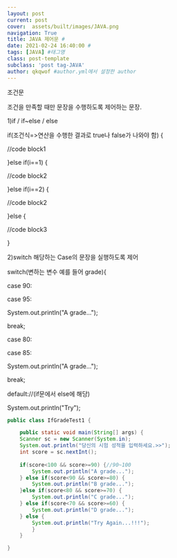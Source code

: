 ```yaml
---
layout: post
current: post
cover:  assets/built/images/JAVA.png
navigation: True
title: JAVA 제어문 #
date: 2021-02-24 16:40:00 #
tags: [JAVA] #태그명
class: post-template
subclass: 'post tag-JAVA'
author: qkqwof #author.yml에서 설정한 author
---
```

조건문

조건을 만족할 때만 문장을 수행하도록 제어하는 문장.

1)if / if~else / else

if(조건식=>연산을 수행한 결과로 true나 false가 나와야 함) {

//code block1

}else if(i==1) {

//code block2

}else if(i==2) {

//code block2

}else {

//code block3

}

2)switch
해당하는 Case의 문장을 실행하도록 제어

switch(변하는 변수 예를 들어 grade){

case 90:

case 95:

System.out.println("A grade...");

break;
	
case 80:

case 85:

System.out.println("A grade...");

break;

default://(if문에서 else에 해당)

System.out.println("Try");

``` Java
public class IfGradeTest1 {

	public static void main(String[] args) {
	Scanner sc = new Scanner(System.in);
	System.out.println("당신의 시험 성적을 입력하세요.>>");
	int score = sc.nextInt();
	
	if(score<100 && score>=90) {//90~100
		System.out.println("A grade...");
	} else if(score<90 && score>=80) {
		System.out.println("B grade...");
	}else if(score<80 && score>=70) {
		System.out.println("C grade...");
	} else if(score<70 && score>=60) {
		System.out.println("D grade...");
	} else {
		System.out.println("Try Again...!!!");
		}
	}

}
```